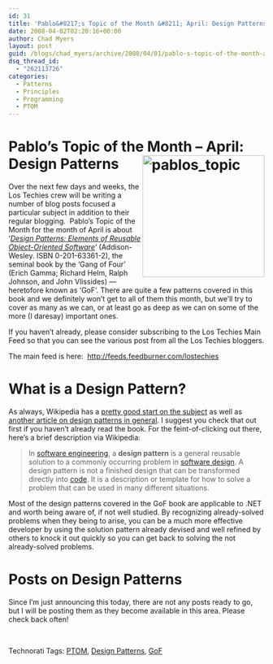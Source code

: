 ```yaml
---
id: 31
title: 'Pablo&#8217;s Topic of the Month &#8211; April: Design Patterns'
date: 2008-04-02T02:20:16+00:00
author: Chad Myers
layout: post
guid: /blogs/chad_myers/archive/2008/04/01/pablo-s-topic-of-the-month-april-design-patterns.aspx
dsq_thread_id:
  - "262113726"
categories:
  - Patterns
  - Principles
  - Programming
  - PTOM
---
```

# Pablo&#8217;s Topic of the Month &#8211; April: Design Patterns[<img height="240" alt="pablos_topic" src="http://lostechies.com/chadmyers/files/2011/03PablosTopicoftheMonthMarchSOLIDPrinciple_12781/pablos_topic_thumb.png" width="240" align="right" border="0" />](http://lostechies.com/chadmyers/files/2011/03PablosTopicoftheMonthMarchSOLIDPrinciple_12781/pablos_topic_2.png)

Over the next few days and weeks, the Los Techies crew will be writing a number of blog posts focused a particular subject in addition to their regular blogging.&nbsp; Pablo&#8217;s Topic of the Month for the month of April is about &#8216;_[Design Patterns: Elements of Reusable Object-Oriented Software](http://www.amazon.com/Design-Patterns-Object-Oriented-Addison-Wesley-Professional/dp/0201633612/ref=sr_11_1?ie=UTF8&qid=1207103933&sr=11-1)_&#8216; (Addison-Wesley. ISBN 0-201-63361-2), the seminal book by the &#8216;Gang of Four&#8217; (Erich Gamma; Richard Helm, Ralph Johnson, and John Vlissides) &#8212; heretofore known as &#8216;GoF&#8217;. There are quite a few patterns covered in this book and we definitely won&#8217;t get to all of them this month, but we&#8217;ll try to cover as many as we can, or at least go as deep as we can on some of the more (I daresay) important ones. 

If you haven&#8217;t already, please consider subscribing to the Los Techies Main Feed so that you can see the various post from all the Los Techies bloggers. 

The main feed is here:&nbsp; <http://feeds.feedburner.com/lostechies> 

# What is a Design Pattern?

As always, Wikipedia has a [pretty good start on the subject](http://en.wikipedia.org/wiki/Design_Patterns) as well as [another article on design patterns in general](http://en.wikipedia.org/wiki/Design_pattern_(computer_science)). I suggest you check that out first if you haven&#8217;t already read the book. For the feint-of-clicking out there, here&#8217;s a brief description via Wikipedia: 

> In [software engineering](http://en.wikipedia.org/wiki/Software_engineering), a **design pattern** is a general reusable solution to a commonly occurring problem in [software design](http://en.wikipedia.org/wiki/Software_design). A design pattern is not a finished design that can be transformed directly into [code](http://en.wikipedia.org/wiki/Code_%28computer_programming%29). It is a description or template for how to solve a problem that can be used in many different situations. [](http://en.wikipedia.org/wiki/Object-oriented)

Most of the design patterns covered in the GoF book are applicable to .NET and worth being aware of, if not well studied. By recognizing already-solved problems when they being to arise, you can be a much more effective developer by using the solution pattern already devised and well refined by others to knock it out quickly so you can get back to solving the not already-solved problems.

# Posts on Design Patterns

Since I&#8217;m just announcing this today, there are not any posts ready to go, but I will be posting them as they become available in this area. Please check back often!

&nbsp;

<div class="wlWriterSmartContent" style="padding-right: 0px;padding-left: 0px;padding-bottom: 0px;margin: 0px;padding-top: 0px">
  Technorati Tags: <a href="http://technorati.com/tags/PTOM" rel="tag">PTOM</a>, <a href="http://technorati.com/tags/Design%20Patterns" rel="tag">Design Patterns</a>, <a href="http://technorati.com/tags/GoF" rel="tag">GoF</a>
</div>